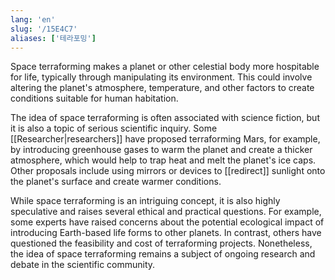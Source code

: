 ```yaml
---
lang: 'en'
slug: '/15E4C7'
aliases: ['테라포밍']
---
```


Space terraforming makes a planet or other celestial body more hospitable for life, typically through manipulating its environment. This could involve altering the planet's atmosphere, temperature, and other factors to create conditions suitable for human habitation.

The idea of space terraforming is often associated with science fiction, but it is also a topic of serious scientific inquiry. Some [[Researcher|researchers]] have proposed terraforming Mars, for example, by introducing greenhouse gases to warm the planet and create a thicker atmosphere, which would help to trap heat and melt the planet's ice caps. Other proposals include using mirrors or devices to [[redirect]] sunlight onto the planet's surface and create warmer conditions.

While space terraforming is an intriguing concept, it is also highly speculative and raises several ethical and practical questions. For example, some experts have raised concerns about the potential ecological impact of introducing Earth-based life forms to other planets. In contrast, others have questioned the feasibility and cost of terraforming projects. Nonetheless, the idea of space terraforming remains a subject of ongoing research and debate in the scientific community.
